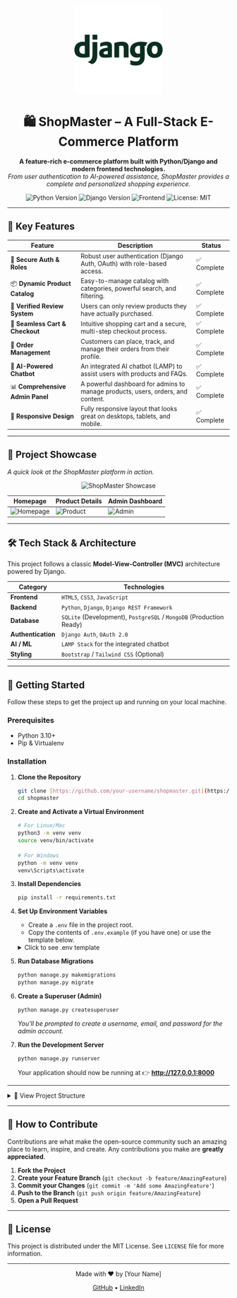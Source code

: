 <div align="center">

  <img src="https://raw.githubusercontent.com/devicons/devicon/master/icons/django/django-plain-wordmark.svg" alt="ShopMaster Logo" width="200"/>

  # 🛍️ ShopMaster – A Full-Stack E-Commerce Platform

  **A feature-rich e-commerce platform built with Python/Django and modern frontend technologies.**
  <br />
  *From user authentication to AI-powered assistance, ShopMaster provides a complete and personalized shopping experience.*

  <p>
    <img src="https://img.shields.io/badge/Python-3.11+-blue?logo=python&logoColor=white" alt="Python Version">
    <img src="https://img.shields.io/badge/Django-4.2+-green?logo=django&logoColor=white" alt="Django Version">
    <img src="https://img.shields.io/badge/Frontend-HTML/CSS/JS-orange" alt="Frontend">
    <img src="https://img.shields.io/badge/License-MIT-yellow.svg" alt="License: MIT">
  </p>
</div>

---

## 🌟 Key Features

| Feature                          | Description                                                                     | Status      |
| -------------------------------- | ------------------------------------------------------------------------------- | ----------- |
| 🔐 **Secure Auth & Roles** | Robust user authentication (Django Auth, OAuth) with role-based access.         | ✅ Complete |
| 📦 **Dynamic Product Catalog** | Easy-to-manage catalog with categories, powerful search, and filtering.         | ✅ Complete |
| 📝 **Verified Review System** | Users can only review products they have actually purchased.                    | ✅ Complete |
| 🛒 **Seamless Cart & Checkout** | Intuitive shopping cart and a secure, multi-step checkout process.              | ✅ Complete |
| 🚚 **Order Management** | Customers can place, track, and manage their orders from their profile.         | ✅ Complete |
| 🤖 **AI-Powered Chatbot** | An integrated AI chatbot (LAMP) to assist users with products and FAQs.         | ✅ Complete |
| 📊 **Comprehensive Admin Panel** | A powerful dashboard for admins to manage products, users, orders, and content. | ✅ Complete |
| 📱 **Responsive Design** | Fully responsive layout that looks great on desktops, tablets, and mobile.      | ✅ Complete |

---

## 📸 Project Showcase

*A quick look at the ShopMaster platform in action.*

<p align="center">
  <img src="YOUR_SCREENSHOT_OR_GIF_URL_HERE" alt="ShopMaster Showcase" width="80%">
</p>

| Homepage                               | Product Details                      | Admin Dashboard                          |
| -------------------------------------- | ------------------------------------ | ---------------------------------------- |
| ![Homepage](YOUR_HOMEPAGE_IMAGE_URL) | ![Product](YOUR_PRODUCT_IMAGE_URL) | ![Admin](YOUR_ADMIN_PANEL_IMAGE_URL) |

---

## 🛠️ Tech Stack & Architecture

This project follows a classic **Model-View-Controller (MVC)** architecture powered by Django.

| Category         | Technologies                                                                                             |
| ---------------- | -------------------------------------------------------------------------------------------------------- |
| **Frontend** | `HTML5`, `CSS3`, `JavaScript`                                                                            |
| **Backend** | `Python`, `Django`, `Django REST Framework`                                                              |
| **Database** | `SQLite` (Development), `PostgreSQL` / `MongoDB` (Production Ready)                                      |
| **Authentication** | `Django Auth`, `OAuth 2.0`                                                                             |
| **AI / ML** | `LAMP Stack` for the integrated chatbot                                                                  |
| **Styling** | `Bootstrap` / `Tailwind CSS` (Optional)                                                                  |

---

## 🚀 Getting Started

Follow these steps to get the project up and running on your local machine.

### Prerequisites

- Python 3.10+
- Pip & Virtualenv

### Installation

1.  **Clone the Repository**
    ```bash
    git clone [https://github.com/your-username/shopmaster.git](https://github.com/your-username/shopmaster.git)
    cd shopmaster
    ```

2.  **Create and Activate a Virtual Environment**
    ```bash
    # For Linux/Mac
    python3 -m venv venv
    source venv/bin/activate

    # For Windows
    python -m venv venv
    venv\Scripts\activate
    ```

3.  **Install Dependencies**
    ```bash
    pip install -r requirements.txt
    ```

4.  **Set Up Environment Variables**
    - Create a `.env` file in the project root.
    - Copy the contents of `.env.example` (if you have one) or use the template below.
    <details>
      <summary>Click to see .env template</summary>

      ```ini
      # Django Settings
      SECRET_KEY=your_very_strong_secret_key
      DEBUG=True

      # Database
      DATABASE_URL=sqlite:///db.sqlite3

      # Email Settings (for password reset, etc.)
      EMAIL_HOST=smtp.gmail.com
      EMAIL_PORT=587
      EMAIL_USE_TLS=True
      EMAIL_HOST_USER=your_email@gmail.com
      EMAIL_HOST_PASSWORD=your_app_password
      ```
    </details>

5.  **Run Database Migrations**
    ```bash
    python manage.py makemigrations
    python manage.py migrate
    ```

6.  **Create a Superuser (Admin)**
    ```bash
    python manage.py createsuperuser
    ```
    *You'll be prompted to create a username, email, and password for the admin account.*

7.  **Run the Development Server**
    ```bash
    python manage.py runserver
    ```
    Your application should now be running at 👉 **http://127.0.0.1:8000**

---


<details>
<summary>📂 View Project Structure</summary>

shopmaster/
├── shopmaster/       # Main project settings
├── accounts/         # User authentication (login, register, profile)
├── products/         # Product catalog, reviews, search
├── cart/             # Shopping cart & checkout
├── orders/           # Order management
├── chatbot/          # AI chatbot (LAMP)
├── templates/        # HTML templates
├── static/           # CSS, JS, images
├── .env              # Environment variables (ignored by git)
├── manage.py
└── requirements.txt

</details>

---

## 🤝 How to Contribute

Contributions are what make the open-source community such an amazing place to learn, inspire, and create. Any contributions you make are **greatly appreciated**.

1.  **Fork the Project**
2.  **Create your Feature Branch** (`git checkout -b feature/AmazingFeature`)
3.  **Commit your Changes** (`git commit -m 'Add some AmazingFeature'`)
4.  **Push to the Branch** (`git push origin feature/AmazingFeature`)
5.  **Open a Pull Request**

---

## 📜 License

This project is distributed under the MIT License. See `LICENSE` file for more information.

---

<div align="center">
  <p>Made with ❤️ by [Your Name]</p>
  <a href="https://github.com/your-username">GitHub</a> •
  <a href="https://linkedin.com/in/your-linkedin">LinkedIn</a>
</div>
